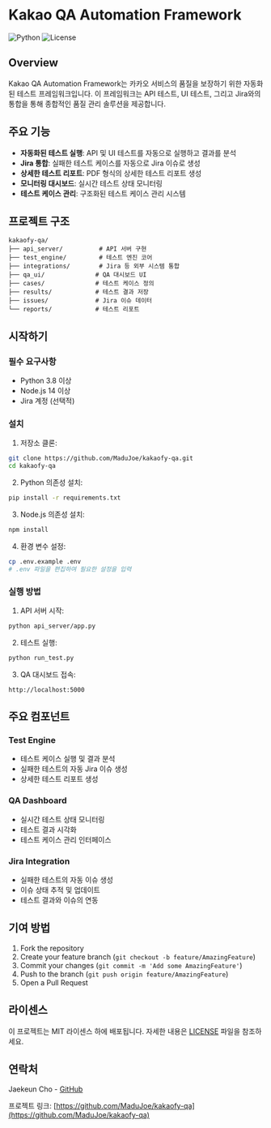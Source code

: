 # Kakao QA Automation Framework

![Python](https://img.shields.io/badge/python-3.8%2B-blue)
![License](https://img.shields.io/badge/license-MIT-green)

## Overview

Kakao QA Automation Framework는 카카오 서비스의 품질을 보장하기 위한 자동화된 테스트 프레임워크입니다. 이 프레임워크는 API 테스트, UI 테스트, 그리고 Jira와의 통합을 통해 종합적인 품질 관리 솔루션을 제공합니다.

## 주요 기능

- **자동화된 테스트 실행**: API 및 UI 테스트를 자동으로 실행하고 결과를 분석
- **Jira 통합**: 실패한 테스트 케이스를 자동으로 Jira 이슈로 생성
- **상세한 테스트 리포트**: PDF 형식의 상세한 테스트 리포트 생성
- **모니터링 대시보드**: 실시간 테스트 상태 모니터링
- **테스트 케이스 관리**: 구조화된 테스트 케이스 관리 시스템

## 프로젝트 구조

```
kakaofy-qa/
├── api_server/          # API 서버 구현
├── test_engine/         # 테스트 엔진 코어
├── integrations/        # Jira 등 외부 시스템 통합
├── qa_ui/              # QA 대시보드 UI
├── cases/              # 테스트 케이스 정의
├── results/            # 테스트 결과 저장
├── issues/             # Jira 이슈 데이터
└── reports/            # 테스트 리포트
```

## 시작하기

### 필수 요구사항

- Python 3.8 이상
- Node.js 14 이상
- Jira 계정 (선택적)

### 설치

1. 저장소 클론:
```bash
git clone https://github.com/MaduJoe/kakaofy-qa.git
cd kakaofy-qa
```

2. Python 의존성 설치:
```bash
pip install -r requirements.txt
```

3. Node.js 의존성 설치:
```bash
npm install
```

4. 환경 변수 설정:
```bash
cp .env.example .env
# .env 파일을 편집하여 필요한 설정을 입력
```

### 실행 방법

1. API 서버 시작:
```bash
python api_server/app.py
```

2. 테스트 실행:
```bash
python run_test.py
```

3. QA 대시보드 접속:
```
http://localhost:5000
```

## 주요 컴포넌트

### Test Engine
- 테스트 케이스 실행 및 결과 분석
- 실패한 테스트의 자동 Jira 이슈 생성
- 상세한 테스트 리포트 생성

### QA Dashboard
- 실시간 테스트 상태 모니터링
- 테스트 결과 시각화
- 테스트 케이스 관리 인터페이스

### Jira Integration
- 실패한 테스트의 자동 이슈 생성
- 이슈 상태 추적 및 업데이트
- 테스트 결과와 이슈의 연동

## 기여 방법

1. Fork the repository
2. Create your feature branch (`git checkout -b feature/AmazingFeature`)
3. Commit your changes (`git commit -m 'Add some AmazingFeature'`)
4. Push to the branch (`git push origin feature/AmazingFeature`)
5. Open a Pull Request

## 라이센스

이 프로젝트는 MIT 라이센스 하에 배포됩니다. 자세한 내용은 [LICENSE](LICENSE) 파일을 참조하세요.

## 연락처

Jaekeun Cho - [GitHub](https://github.com/MaduJoe)

프로젝트 링크: [https://github.com/MaduJoe/kakaofy-qa](https://github.com/MaduJoe/kakaofy-qa) 